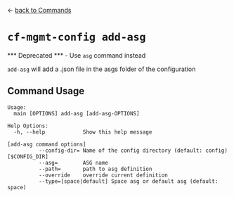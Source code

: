 &larr; [back to Commands](../README.md)

# `cf-mgmt-config add-asg`

*** Deprecated *** - Use `asg` command instead

`add-asg` will add a <asg-name>.json file in the asgs folder of the configuration

## Command Usage

```
Usage:
  main [OPTIONS] add-asg [add-asg-OPTIONS]

Help Options:
  -h, --help            Show this help message

[add-asg command options]
          --config-dir= Name of the config directory (default: config) [$CONFIG_DIR]
          --asg=        ASG name
          --path=       path to asg definition
          --override    override current definition
          --type=[space|default] Space asg or default asg (default: space)

```
